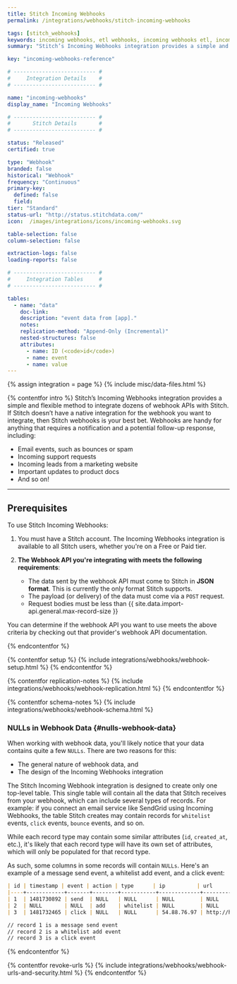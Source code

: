 ```yaml
---
title: Stitch Incoming Webhooks
permalink: /integrations/webhooks/stitch-incoming-webhooks

tags: [stitch_webhooks]
keywords: incoming webhooks, etl webhooks, incoming webhooks etl, incoming webhooks schema, stitch webhooks, webhooks
summary: "Stitch’s Incoming Webhooks integration provides a simple and flexible method to integrate dozens of webhook APIs with Stitch. This guide will walk you through how to set up a generic Incoming Webhook integration, how replication works, and what data you can expect to see."

key: "incoming-webhooks-reference"

# -------------------------- #
#     Integration Details    #
# -------------------------- #

name: "incoming-webhooks"
display_name: "Incoming Webhooks"

# -------------------------- #
#       Stitch Details       #
# -------------------------- #

status: "Released"
certified: true

type: "Webhook"
branded: false
historical: "Webhook"
frequency: "Continuous"
primary-key:
  defined: false
  field: 
tier: "Standard"
status-url: "http://status.stitchdata.com/"
icon:  /images/integrations/icons/incoming-webhooks.svg

table-selection: false
column-selection: false

extraction-logs: false
loading-reports: false

# -------------------------- #
#     Integration Tables     #
# -------------------------- #

tables:
  - name: "data"
    doc-link: 
    description: "event data from [app]."
    notes: 
    replication-method: "Append-Only (Incremental)"
    nested-structures: false
    attributes:
      - name: ID (<code>id</code>)
      - name: event
      - name: value
---
```

{% assign integration = page %}
{% include misc/data-files.html %}

{% contentfor intro %}
Stitch’s Incoming Webhooks integration provides a simple and flexible method to integrate dozens of webhook APIs with Stitch. If Stitch doesn’t have a native integration for the webhook you want to integrate, then Stitch webhooks is your best bet. Webhooks are handy for anything that requires a notification and a potential follow-up response, including:

- Email events, such as bounces or spam
- Incoming support requests
- Incoming leads from a marketing website
- Important updates to product docs
- And so on!

---

## Prerequisites

To use Stitch Incoming Webhooks:

1. You must have a Stitch account. The Incoming Webhooks integration is available to all Stitch users, whether you're on a Free or Paid tier.

2. **The Webhook API you're integrating with meets the following requirements**:
   - The data sent by the webhook API must come to Stitch in **JSON format**. This is currently the only format Stitch supports.
   - The payload (or delivery) of the data must come via a `POST` request.
   - Request bodies must be less than {{ site.data.import-api.general.max-record-size }}

You can determine if the webhook API you want to use meets the above criteria by checking out that provider's webhook API documentation.

{% endcontentfor %}

{% contentfor setup %}
{% include integrations/webhooks/webhook-setup.html %}
{% endcontentfor %}



{% contentfor replication-notes %}
{% include integrations/webhooks/webhook-replication.html %}
{% endcontentfor %}



{% contentfor schema-notes %}
{% include integrations/webhooks/webhook-schema.html %}

### NULLs in Webhook Data {#nulls-webhook-data}

When working with webhook data, you'll likely notice that your data contains quite a few `NULLs`. There are two reasons for this: 

- The general nature of webhook data, and
- The design of the Incoming Webhooks integration

The Stitch Incoming Webhook integration is designed to create only one top-level table. This single table will contain all the data that Stitch receives from your webhook, which can include several types of records. For example: if you connect an email service like SendGrid using Incoming Webhooks, the table Stitch creates may contain records for `whitelist` events, `click` events, `bounce` events, and so on.

While each record type may contain some similar attributes (`id`, `created_at`, etc.), it's likely that each record type will have its own set of attributes, which will only be populated for that record type.

As such, some columns in some records will contain `NULLs`. Here's an example of a message send event, a whitelist add event, and a click event:

```markdown
| id | timestamp | event | action | type      | ip          | url           |
|----+------------+-------+--------+-----------+-------------+---------------|
| 1  | 1481730892 | send  | NULL   | NULL      | NULL        | NULL          |
| 2  | NULL       | NULL  | add    | whitelist | NULL        | NULL          |
| 3  | 1481732465 | click | NULL   | NULL      | 54.88.76.97 | http://hi.com |

// record 1 is a message send event
// record 2 is a whitelist add event
// record 3 is a click event
```

{% endcontentfor %}



{% contentfor revoke-urls %}
{% include integrations/webhooks/webhook-urls-and-security.html %}
{% endcontentfor %}